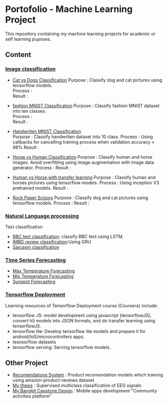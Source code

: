 # Portofolio - Machine Learning Project

This repository containing my machine learning projects for academic or self learning puposes. 

## Content

### [Image classification](https://github.com/resfy/ML_Portofolio/tree/main/Image%20Processing)
* [Cat vs Dogs Classification](https://github.com/resfy/ML_Portofolio/blob/main/Image%20Processing/Cat%20vs%20Dog.py)
Purpose : Classify dog and cat pictures using tensorflow models.  
Process :  
Result  :  


* [fashion MNIST Classification](https://github.com/resfy/ML_Portofolio/blob/main/Image%20Processing/Fashion%20MNIST%20Classification.py)
Purpose : Classify fashion MNIST dataset into ten classes.  
Process :  
Result  :

* [Handwriten MNIST Classification](https://github.com/resfy/ML_Portofolio/blob/main/Image%20Processing/Handwriten%20MNIST%20classification.py)  
Purpose : Classify handwriten dataset into 10 class.
Process : Using callbacks for cancelling training process when validation accuracy > 98%
Result  :

* [Horse vs Human Classification](https://github.com/resfy/ML_Portofolio/blob/main/Image%20Processing/Horse%20or%20Human%20Classification.py)
Purpose : Classify human and horse images. Avoid overfitting using image augmentation with image data generator.
Process :
Result  :

* [Human vs Horse with transfer learning](https://github.com/resfy/ML_Portofolio/blob/main/Image%20Processing/Horse%20or%20Human%20With%20Transfer%20Learning.py)
Purpose : Classify human and horses pictures using tensorflow models.
Process : Using inception V3 pretrained models.
Result  :

* [Rock Paper Scisors](https://github.com/resfy/ML_Portofolio/blob/main/Image%20Processing/Rock%20Paper%20Scisors.py)
Purpose : Classify dog and cat pictures using tensorflow models.
Process :
Result  :

### [Natural Language processing](https://github.com/resfy/ML_Portofolio/tree/main/NLP)
Text classification
* [BBC text classification](https://github.com/resfy/ML_Portofolio/blob/main/NLP/BBC%20text%20classification.py): classify BBC text using LSTM.
* [IMBD review classification](https://github.com/resfy/ML_Portofolio/blob/main/NLP/IMDB%20review%20classification.py):Using GRU
* [Sarcasm classification](https://github.com/resfy/ML_Portofolio/blob/main/NLP/Sarcasm%20Classification.py)

### [Time Series Forecasting](https://github.com/resfy/ML_Portofolio/tree/main/Time%20series%20forecasting)
* [Max Temperature Forecasting](https://github.com/resfy/ML_Portofolio/blob/main/Time%20series%20forecasting/Max%20Temperature%20Forecasting.py)
* [Min Temperature Forecasting](https://github.com/resfy/ML_Portofolio/blob/main/Time%20series%20forecasting/Min%20Temperature%20Forecasting.py)
* [Sunspot Forecasting](https://github.com/resfy/ML_Portofolio/blob/main/Time%20series%20forecasting/Sunspots%20Forecasting.py)

### [Tensorflow Deployment](https://github.com/resfy/ML_Portofolio/tree/main/TensorFlow%20Deployment)
Learning resources of Tensorflow Deployment course (Coursera) include:
* tensorflow JS: model development using javascript (tensorflowJS), convert h5 models into JSON formats, and do transfer learning using tensorflowJS.
* tensorflow lite: Develop tensorflow lite models and prepare it for android/IoS/microcontrollers apps.
* tesnsorflow datasets
* tensorflow serving: Serving tensorflow models.


## Other Project
* [Recomendations System](https://github.com/resfy/Recommendation-System) : Product recomendation models which training using amazon-product-reviews dataset
* [My thesis](https://github.com/resfy/Tugas_Akhir-18317016) : Supervised multiclass classification of EEG signals
* [My Bangkit Capstone Design](https://github.com/AjiSiwi/arunika-temuin) : Mobile apps development "Community activities platform"